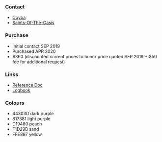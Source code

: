 ### Contact

- [Coyba](https://www.deviantart.com/coyba)
- [Saints-Of-The-Oasis](https://www.deviantart.com/saints-of-the-oasis/)

### Purchase

- Initial contact SEP 2019
- Purchased APR 2020
- $360 (discounted current prices to honor price quoted SEP 2019 + $50 fee for additional request)

### Links

- [Reference Doc](https://docs.google.com/document/d/1m2bAa_8vTvp2dIE_dJKvGrqHMD90ZQaOdZEGYSWM8yI/edit)
- [Logbook](https://docs.google.com/spreadsheets/d/e/2PACX-1vS9nCltPij1Kt8rCcH4YrFMeZMtnD8o-IdXRMDI1k28KQROFqZ-r3VTXenjU1l1QjueRmYpsn1bWhEQ/pubhtml)

### Colours

- 44303D dark purple
- 817381 light purple
- D19480 peach
- F1D29B sand
- FFE897 yellow
